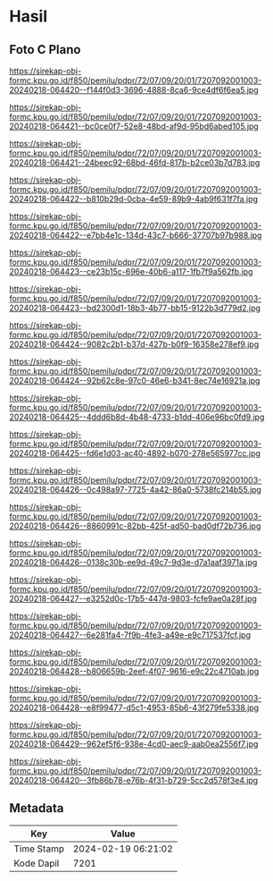 # Hasil

## Foto C Plano

https://sirekap-obj-formc.kpu.go.id/f850/pemilu/pdpr/72/07/09/20/01/7207092001003-20240218-064420--f144f0d3-3696-4888-8ca6-9ce4df6f6ea5.jpg

https://sirekap-obj-formc.kpu.go.id/f850/pemilu/pdpr/72/07/09/20/01/7207092001003-20240218-064421--bc0ce0f7-52e8-48bd-af9d-95bd6abed105.jpg

https://sirekap-obj-formc.kpu.go.id/f850/pemilu/pdpr/72/07/09/20/01/7207092001003-20240218-064421--24beec92-68bd-46fd-817b-b2ce03b7d783.jpg

https://sirekap-obj-formc.kpu.go.id/f850/pemilu/pdpr/72/07/09/20/01/7207092001003-20240218-064422--b810b29d-0cba-4e59-89b9-4ab9f631f7fa.jpg

https://sirekap-obj-formc.kpu.go.id/f850/pemilu/pdpr/72/07/09/20/01/7207092001003-20240218-064422--e7bb4e1c-134d-43c7-b666-37707b97b988.jpg

https://sirekap-obj-formc.kpu.go.id/f850/pemilu/pdpr/72/07/09/20/01/7207092001003-20240218-064423--ce23b15c-696e-40b6-a117-1fb7f9a562fb.jpg

https://sirekap-obj-formc.kpu.go.id/f850/pemilu/pdpr/72/07/09/20/01/7207092001003-20240218-064423--bd2300d1-18b3-4b77-bb15-9122b3d779d2.jpg

https://sirekap-obj-formc.kpu.go.id/f850/pemilu/pdpr/72/07/09/20/01/7207092001003-20240218-064424--9082c2b1-b37d-427b-b0f9-16358e278ef9.jpg

https://sirekap-obj-formc.kpu.go.id/f850/pemilu/pdpr/72/07/09/20/01/7207092001003-20240218-064424--92b62c8e-97c0-46e6-b341-8ec74e16921a.jpg

https://sirekap-obj-formc.kpu.go.id/f850/pemilu/pdpr/72/07/09/20/01/7207092001003-20240218-064425--4ddd6b8d-4b48-4733-b1dd-406e96bc0fd9.jpg

https://sirekap-obj-formc.kpu.go.id/f850/pemilu/pdpr/72/07/09/20/01/7207092001003-20240218-064425--fd6e1d03-ac40-4892-b070-278e565977cc.jpg

https://sirekap-obj-formc.kpu.go.id/f850/pemilu/pdpr/72/07/09/20/01/7207092001003-20240218-064426--0c498a97-7725-4a42-86a0-5738fc214b55.jpg

https://sirekap-obj-formc.kpu.go.id/f850/pemilu/pdpr/72/07/09/20/01/7207092001003-20240218-064426--8860991c-82bb-425f-ad50-bad0df72b736.jpg

https://sirekap-obj-formc.kpu.go.id/f850/pemilu/pdpr/72/07/09/20/01/7207092001003-20240218-064426--0138c30b-ee9d-49c7-9d3e-d7a1aaf3971a.jpg

https://sirekap-obj-formc.kpu.go.id/f850/pemilu/pdpr/72/07/09/20/01/7207092001003-20240218-064427--e3252d0c-17b5-447d-9803-fcfe9ae0a28f.jpg

https://sirekap-obj-formc.kpu.go.id/f850/pemilu/pdpr/72/07/09/20/01/7207092001003-20240218-064427--6e281fa4-7f9b-4fe3-a49e-e9c717537fcf.jpg

https://sirekap-obj-formc.kpu.go.id/f850/pemilu/pdpr/72/07/09/20/01/7207092001003-20240218-064428--b806659b-2eef-4f07-9616-e9c22c4710ab.jpg

https://sirekap-obj-formc.kpu.go.id/f850/pemilu/pdpr/72/07/09/20/01/7207092001003-20240218-064428--e8f99477-d5c1-4953-85b6-43f279fe5338.jpg

https://sirekap-obj-formc.kpu.go.id/f850/pemilu/pdpr/72/07/09/20/01/7207092001003-20240218-064429--962ef5f6-938e-4cd0-aec9-aab0ea2556f7.jpg

https://sirekap-obj-formc.kpu.go.id/f850/pemilu/pdpr/72/07/09/20/01/7207092001003-20240218-064420--3fb86b78-e76b-4f31-b729-5cc2d578f3e4.jpg


## Metadata

| Key        | Value               |
| ---------- | ------------------- |
| Time Stamp | 2024-02-19 06:21:02 |
| Kode Dapil | 7201                |



